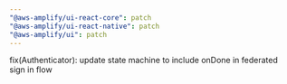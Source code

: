 ```yaml
---
"@aws-amplify/ui-react-core": patch
"@aws-amplify/ui-react-native": patch
"@aws-amplify/ui": patch
---
```


fix(Authenticator): update state machine to include onDone in federated sign in flow
